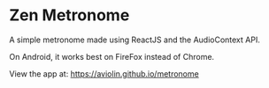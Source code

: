# Zen Metronome

A simple metronome made using ReactJS and the AudioContext API. 

On Android, it works best on FireFox instead of Chrome.

View the app at: https://aviolin.github.io/metronome